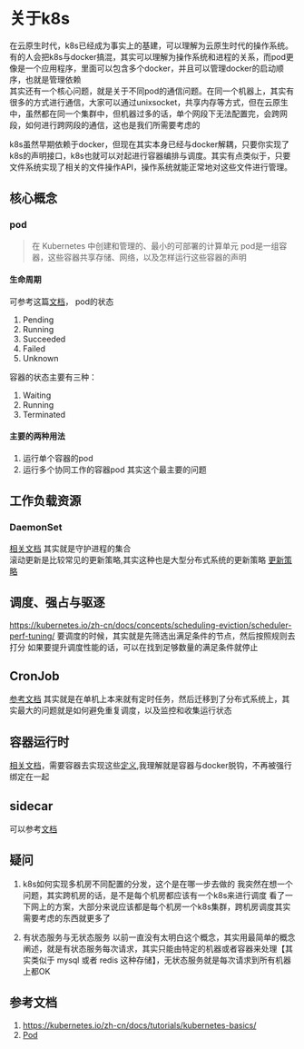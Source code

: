 # 关于k8s
在云原生时代，k8s已经成为事实上的基建，可以理解为云原生时代的操作系统。  
有的人会把k8s与docker搞混，其实可以理解为操作系统和进程的关系，而pod更像是一个应用程序，里面可以包含多个docker，并且可以管理docker的启动顺序，也就是管理依赖  
其实还有一个核心问题，就是关于不同pod的通信问题。在同一个机器上，其实有很多的方式进行通信，大家可以通过unixsocket，共享内存等方式，但在云原生中，虽然都在同一个集群中，但机器过多的话，单个网段下无法配置完，会跨网段，如何进行跨网段的通信，这也是我们所需要考虑的  

k8s虽然早期依赖于docker，但现在其实本身已经与docker解耦，只要你实现了k8s的声明接口，k8s也就可以对起进行容器编排与调度。其实有点类似于，只要文件系统实现了相关的文件操作API，操作系统就能正常地对这些文件进行管理。


## 核心概念
### pod
> 在 Kubernetes 中创建和管理的、最小的可部署的计算单元
pod是一组容器，这些容器共享存储、网络，以及怎样运行这些容器的声明

#### 生命周期
可参考这篇[文档](https://kubernetes.io/zh-cn/docs/concepts/workloads/pods/pod-lifecycle/)，
pod的状态
1. Pending
2. Running
3. Succeeded
4. Failed
5. Unknown

容器的状态主要有三种：
1. Waiting
2. Running
3. Terminated

#### 主要的两种用法
1. 运行单个容器的pod
2. 运行多个协同工作的容器pod
其实这个最主要的问题


## 工作负载资源
### DaemonSet
[相关文档](https://kubernetes.io/zh-cn/docs/reference/kubernetes-api/workload-resources/daemon-set-v1/)
其实就是守护进程的集合  
滚动更新是比较常见的更新策略,其实这种也是大型分布式系统的更新策略
[更新策略](https://kubernetes.io/zh-cn/docs/tasks/manage-daemon/update-daemon-set/)

## 调度、强占与驱逐
<https://kubernetes.io/zh-cn/docs/concepts/scheduling-eviction/scheduler-perf-tuning/>
要调度的时候，其实就是先筛选出满足条件的节点，然后按照规则去打分
如果要提升调度性能的话，可以在找到足够数量的满足条件就停止


## CronJob
[参考文档](https://kubernetes.io/zh-cn/docs/concepts/workloads/controllers/cron-jobs/)
其实就是在单机上本来就有定时任务，然后迁移到了分布式系统上，其实最大的问题就是如何避免重复调度，以及监控和收集运行状态

## 容器运行时
[相关文档](https://kubernetes.io/zh-cn/docs/concepts/architecture/cri/)，需要容器去实现这些[定义](https://github.com/kubernetes/cri-api/blob/c75ef5b/pkg/apis/runtime/v1/api.proto),我理解就是容器与docker脱钩，不再被强行绑定在一起


## sidecar
可以参考[文档](https://jimmysong.io/kubernetes-handbook/usecases/sidecar-pattern.html)

## 疑问
1. k8s如何实现多机房不同配置的分发，这个是在哪一步去做的
我突然在想一个问题，其实跨机房的话，是不是每个机房都应该有一个k8s来进行调度
看了一下网上的方案，大部分来说应该都是每个机房一个k8s集群，跨机房调度其实需要考虑的东西就更多了

2. 有状态服务与无状态服务
以前一直没有太明白这个概念，其实用最简单的概念阐述，就是有状态服务每次请求，其实只能由特定的机器或者容器来处理【其实类似于 mysql 或者 redis 这种存储】，无状态服务就是每次请求到所有机器上都OK

## 参考文档
1. <https://kubernetes.io/zh-cn/docs/tutorials/kubernetes-basics/>
2. [Pod](https://kubernetes.io/zh-cn/docs/concepts/workloads/pods/)